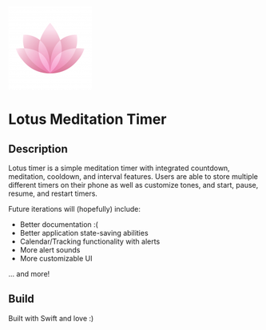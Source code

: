![Logo](./Media.xcassets/AppIcon.appiconset/Icon-App-83.5x83.5@2x.png)

# Lotus Meditation Timer

## Description

Lotus timer is a simple meditation timer with integrated countdown, meditation, cooldown, and interval features. Users are able to store multiple different timers on their phone as well as customize tones, and start, pause, resume, and restart timers. 

Future iterations will (hopefully) include: 
* Better documentation :(
* Better application state-saving abilities
* Calendar/Tracking functionality with alerts
* More alert sounds
* More customizable UI

... and more!

## Build

Built with Swift and love :)



